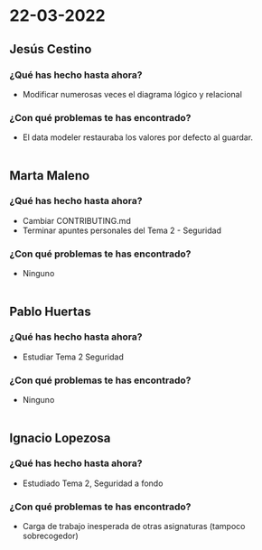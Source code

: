 # 22-03-2022
## Jesús Cestino
### ¿Qué has hecho hasta ahora?
- Modificar numerosas veces el diagrama lógico y relacional
### ¿Con qué problemas te has encontrado?
- El data modeler restauraba los valores por defecto al guardar.
<br><br>
## Marta Maleno
### ¿Qué has hecho hasta ahora?
- Cambiar CONTRIBUTING.md
- Terminar apuntes personales del Tema 2 - Seguridad
### ¿Con qué problemas te has encontrado?
- Ninguno
<br><br>
## Pablo Huertas
### ¿Qué has hecho hasta ahora?
- Estudiar Tema 2 Seguridad
### ¿Con qué problemas te has encontrado?
- Ninguno
<br><br>
## Ignacio Lopezosa
### ¿Qué has hecho hasta ahora?
- Estudiado Tema 2, Seguridad a fondo
### ¿Con qué problemas te has encontrado?
- Carga de trabajo inesperada de otras asignaturas (tampoco sobrecogedor)
<br><br>
